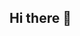 ## Hi there 👋

<!--
**Andres-cetina/andres-cetina** is a ✨ _special_ ✨ repository because its `README.md` (this file) appears on your GitHub profile.

Here are some ideas to get you started:

- 🔭 I’m currently working on ... Actualmente trabajo en DEPLOYMEN, soy practicante del SENA, actualmente me encuentro haciendo las practicas en DEPLOYMEN 
- 🌱 I’m currently learning ... Me encuentro aprendiendo y ofreciendo mis conociemientos sobre DESARROLLO DE SOFTWARE y estoy aprendiendo la parte de GIT Y GITHUB
- 👯 I’m looking to collaborate on ...
- 🤔 I’m looking for help with ...
- 💬 Ask me about ...
- 📫 How to reach me: ...
- 😄 Pronouns: ...
- ⚡ Fun fact: ...
-->
